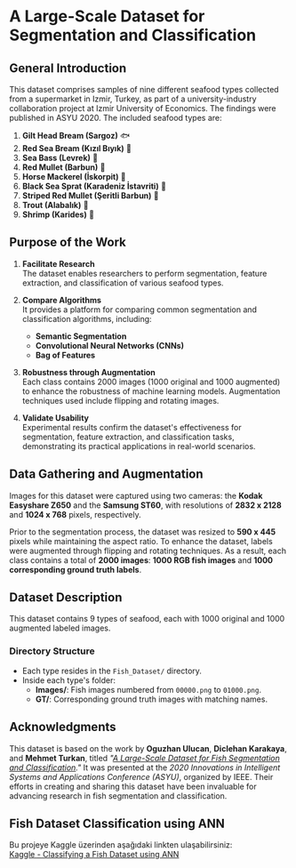 # A Large-Scale Dataset for Segmentation and Classification

## General Introduction

This dataset comprises samples of nine different seafood types collected from a supermarket in Izmir, Turkey, as part of a university-industry collaboration project at Izmir University of Economics. The findings were published in ASYU 2020. The included seafood types are:

1. **Gilt Head Bream (Sargoz)** 🐟
2. **Red Sea Bream (Kızıl Bıyık)** 🐠
3. **Sea Bass (Levrek)** 🎣
4. **Red Mullet (Barbun)** 🦐
5. **Horse Mackerel (İskorpit)** 🐡
6. **Black Sea Sprat (Karadeniz İstavriti)** 🌊
7. **Striped Red Mullet (Şeritli Barbun)** 🦈
8. **Trout (Alabalık)** 🐠
9. **Shrimp (Karides)** 🍤

## Purpose of the Work  

1. **Facilitate Research**  
   The dataset enables researchers to perform segmentation, feature extraction, and classification of various seafood types.

2. **Compare Algorithms**  
   It provides a platform for comparing common segmentation and classification algorithms, including:  
   - **Semantic Segmentation**  
   - **Convolutional Neural Networks (CNNs)**  
   - **Bag of Features**  

3. **Robustness through Augmentation**  
   Each class contains 2000 images (1000 original and 1000 augmented) to enhance the robustness of machine learning models. Augmentation techniques used include flipping and rotating images.  

4. **Validate Usability**  
   Experimental results confirm the dataset's effectiveness for segmentation, feature extraction, and classification tasks, demonstrating its practical applications in real-world scenarios.

## Data Gathering and Augmentation

Images for this dataset were captured using two cameras: the **Kodak Easyshare Z650** and the **Samsung ST60**, with resolutions of **2832 x 2128** and **1024 x 768** pixels, respectively.

Prior to the segmentation process, the dataset was resized to **590 x 445** pixels while maintaining the aspect ratio. To enhance the dataset, labels were augmented through flipping and rotating techniques. As a result, each class contains a total of **2000 images**: **1000 RGB fish images** and **1000 corresponding ground truth labels**.

## Dataset Description  
This dataset contains 9 types of seafood, each with 1000 original and 1000 augmented labeled images.  

### Directory Structure  
- Each type resides in the `Fish_Dataset/` directory.  
- Inside each type's folder:  
  - **Images/**: Fish images numbered from `00000.png` to `01000.png`.  
  - **GT/**: Corresponding ground truth images with matching names.

## Acknowledgments  
This dataset is based on the work by **Oguzhan Ulucan**, **Diclehan Karakaya**, and **Mehmet Turkan**, titled *"[A Large-Scale Dataset for Fish Segmentation and Classification](https://www.kaggle.com/datasets/crowww/a-large-scale-fish-dataset)."* It was presented at the *2020 Innovations in Intelligent Systems and Applications Conference (ASYU)*, organized by IEEE. Their efforts in creating and sharing this dataset have been invaluable for advancing research in fish segmentation and classification.

## Fish Dataset Classification using ANN

Bu projeye Kaggle üzerinden aşağıdaki linkten ulaşabilirsiniz:  
[Kaggle - Classifying a Fish Dataset using ANN](https://www.kaggle.com/code/smeyrabayrak/classifying-a-fish-dataset-using-ann)
